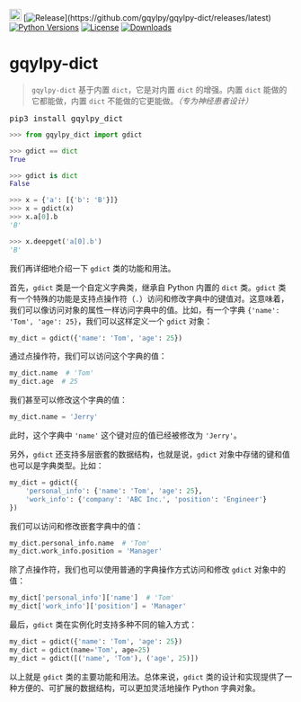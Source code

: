 [<img alt='LOGO' src='http://gqylpy.com/static/img/favicon.ico' height='21' width='21'/>](http://www.gqylpy.com)
[![Release](https://img.shields.io/github/release/gqylpy/gqylpy-dict.svg?style=flat-square')](https://github.com/gqylpy/gqylpy-dict/releases/latest)
[![Python Versions](https://img.shields.io/pypi/pyversions/gqylpy_dict)](https://pypi.org/project/gqylpy_dict)
[![License](https://img.shields.io/pypi/l/gqylpy_dict)](https://github.com/gqylpy/gqylpy-dict/blob/master/LICENSE)
[![Downloads](https://static.pepy.tech/badge/gqylpy_dict)](https://pepy.tech/project/gqylpy_dict)

# gqylpy-dict

> `gqylpy-dict` 基于内置 `dict`，它是对内置 `dict` 的增强。内置 `dict` 能做的它都能做，内置 `dict` 不能做的它更能做。_（专为神经患者设计）_

<kbd>pip3 install gqylpy_dict</kbd>

```python
>>> from gqylpy_dict import gdict

>>> gdict == dict
True

>>> gdict is dict
False

>>> x = {'a': [{'b': 'B'}]}
>>> x = gdict(x)
>>> x.a[0].b
'B'

>>> x.deepget('a[0].b')
'B'
```

我们再详细地介绍一下 `gdict` 类的功能和用法。

首先，`gdict` 类是一个自定义字典类，继承自 Python 内置的 `dict` 类。`gdict` 类有一个特殊的功能是支持点操作符（`.`）访问和修改字典中的键值对。这意味着，我们可以像访问对象的属性一样访问字典中的值。比如，有一个字典 `{'name': 'Tom', 'age': 25}`，我们可以这样定义一个 `gdict` 对象：
```python
my_dict = gdict({'name': 'Tom', 'age': 25})
```

通过点操作符，我们可以访问这个字典的值：
```python
my_dict.name  # 'Tom'
my_dict.age  # 25
```

我们甚至可以修改这个字典的值：
```python
my_dict.name = 'Jerry'
```
此时，这个字典中 `'name'` 这个键对应的值已经被修改为 `'Jerry'`。

另外，`gdict` 还支持多层嵌套的数据结构，也就是说，`gdict` 对象中存储的键和值也可以是字典类型。比如：
```python
my_dict = gdict({
    'personal_info': {'name': 'Tom', 'age': 25},
    'work_info': {'company': 'ABC Inc.', 'position': 'Engineer'}
})
```

我们可以访问和修改嵌套字典中的值：
```python
my_dict.personal_info.name  # 'Tom'
my_dict.work_info.position = 'Manager'
```

除了点操作符，我们也可以使用普通的字典操作方式访问和修改 `gdict` 对象中的值：
```python
my_dict['personal_info']['name']  # 'Tom'
my_dict['work_info']['position'] = 'Manager'
```

最后，`gdict` 类在实例化时支持多种不同的输入方式：
```python
my_dict = gdict({'name': 'Tom', 'age': 25})
my_dict = gdict(name='Tom', age=25)
my_dict = gdict([('name', 'Tom'), ('age', 25)])
```

以上就是 `gdict` 类的主要功能和用法。总体来说，`gdict` 类的设计和实现提供了一种方便的、可扩展的数据结构，可以更加灵活地操作 Python 字典对象。
